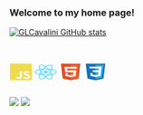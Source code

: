 ### Welcome to my home page!

[![GLCavalini GitHub stats](https://github-readme-stats.vercel.app/api?username=GLCavalini&count_private=true&show_icons=true&theme=dark)](https://github.com/GLCavalini/github-readme-stats)

##

<div style="display: inline_block"><br>
    <img align="center" alt="Gian-Js" height="30" width="40"      src="https://raw.githubusercontent.com/devicons/devicon/master/icons/javascript/javascript-plain.svg">
     <img align="center" alt="Gian-React" height="30" width="40"  src="https://raw.githubusercontent.com/devicons/devicon/master/icons/react/react-original.svg">
    <img align="center" alt="Gian-HTML" height="30" width="40"  src="https://raw.githubusercontent.com/devicons/devicon/master/icons/html5/html5-original.svg">
    <img align="center" alt="Gian-CSS" height="30" width="40"       src="https://raw.githubusercontent.com/devicons/devicon/master/icons/css3/css3-original.svg">
  
  </div>
  
  ##
  
  <div> 
  <a href ="mailto:giandacoll@gmail.com"><img src="https://img.shields.io/badge/-Gmail-%23333?style=for-the-badge&logo=gmail&logoColor=white" target="_blank"></a>
  <a href="https://www.linkedin.com/in/gian-lucca-cavalini/" target="_blank"><img src="https://img.shields.io/badge/-LinkedIn-%230077B5?style=for-the-badge&logo=linkedin&logoColor=white" target="_blank"></a> 
</div>
